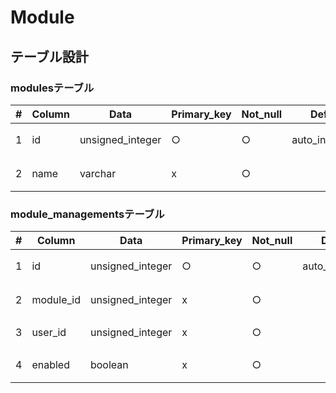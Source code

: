 # Module

## テーブル設計

### modulesテーブル

|#|Column  |Data            |Primary_key|Not_null|Default       |Length|Comment     |
|-|--------|----------------|-----------|--------|--------------|------|------------|
|1|id      |unsigned_integer|○          |○       |auto_increment|      |モジュールID|
|2|name    |varchar         |x          |○       |              |255   |モジュール名|


### module_managementsテーブル

|#|Column   |Data            |Primary_key|Not_null|Default       |Length|Comment         |
|-|---------|----------------|-----------|--------|--------------|------|----------------|
|1|id       |unsigned_integer|○          |○       |auto_increment|      |モジュール管理ID|
|2|module_id|unsigned_integer|x          |○       |              |      |モジュールID    |
|3|user_id  |unsigned_integer|x          |○       |              |      |ユーザーID      |
|4|enabled  |boolean         |x          |○       |              |      |モジュール有効化|
